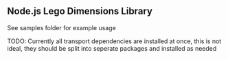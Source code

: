 ## Node.js Lego Dimensions Library

See samples folder for example usage

TODO: Currently all transport dependencies are installed at once, this is not ideal, 
they should be split into seperate packages and installed as needed